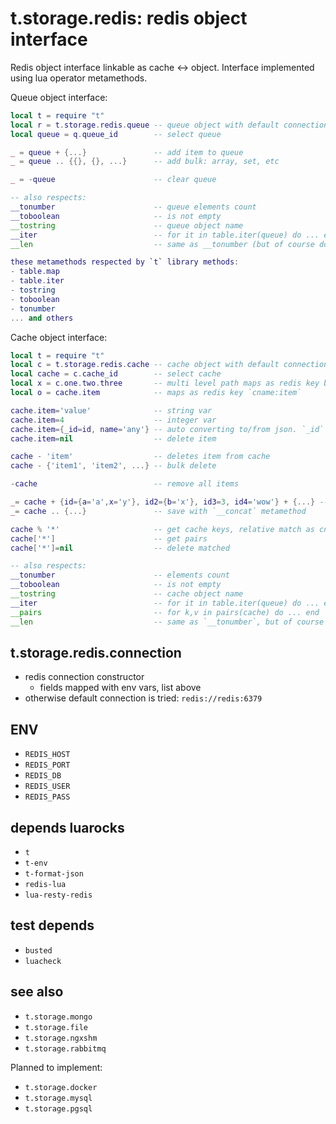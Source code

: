 # t.storage.redis: redis object interface
Redis object interface linkable as cache <-> object. Interface implemented using lua operator metamethods.

Queue object interface:
```lua
local t = require "t"
local r = t.storage.redis.queue -- queue object with default connection env, use regular redis key
local queue = q.queue_id        -- select queue

_ = queue + {...}               -- add item to queue
_ = queue .. {{}, {}, ...}      -- add bulk: array, set, etc

_ = -queue                      -- clear queue

-- also respects:
__tonumber                      -- queue elements count
__toboolean                     -- is not empty
__tostring                      -- queue object name
__iter                          -- for it in table.iter(queue) do ... end
__len                           -- same as __tonumber (but of course do not work in 5.1 etc

these metamethods respected by `t` library methods:
- table.map
- table.iter
- tostring
- toboolean
- tonumber
... and others

```

Cache object interface:
```lua
local t = require "t"
local c = t.storage.redis.cache -- cache object with default connection env
local cache = c.cache_id        -- select cache
local x = c.one.two.three       -- multi level path maps as redis key based `one:two:three`, ex. `one:two:three:1`
local o = cache.item            -- maps as redis key `cname:item`

cache.item='value'              -- string var
cache.item=4                    -- integer var
cache.item={_id=id, name='any'} -- auto converting to/from json. `_id` could be possibly compatible with mongo.ObjectID
cache.item=nil                  -- delete item

cache - 'item'                  -- deletes item from cache
cache - {'item1', 'item2', ...} -- bulk delete

-cache                          -- remove all items

_= cache + {id={a='a',x='y'}, id2={b='x'}, id3=3, id4='wow'} + {...} -- save objects with `__add` metamethod
_= cache .. {...}               -- save with `__concat` metamethod

cache % '*'                     -- get cache keys, relative match as cname:item:*
cache['*']                      -- get pairs
cache['*']=nil                  -- delete matched

-- also respects:
__tonumber                      -- elements count
__toboolean                     -- is not empty
__tostring                      -- cache object name
__iter                          -- for it in table.iter(queue) do ... end
__pairs                         -- for k,v in pairs(cache) do ... end
__len                           -- same as `__tonumber`, but of course do not work in 5.1
```

## t.storage.redis.connection
- redis connection constructor
  - fields mapped with env vars, list above
- otherwise default connection is tried: `redis://redis:6379`

## ENV
- `REDIS_HOST`
- `REDIS_PORT`
- `REDIS_DB`
- `REDIS_USER`
- `REDIS_PASS`

## depends luarocks
- `t`
- `t-env`
- `t-format-json`
- `redis-lua`
- `lua-resty-redis`

## test depends
- `busted`
- `luacheck`

## see also
- `t.storage.mongo`
- `t.storage.file`
- `t.storage.ngxshm`
- `t.storage.rabbitmq`

Planned to implement:
- `t.storage.docker`
- `t.storage.mysql`
- `t.storage.pgsql`
